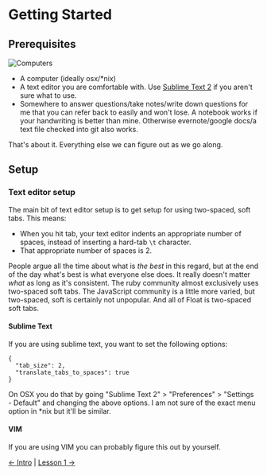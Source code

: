 # Getting Started

## Prerequisites

![Computers](http://media2.giphy.com/media/HjvvlK5jJRGq4/original.gif)

* A computer (ideally osx/\*nix)
* A text editor you are comfortable with. Use [Sublime Text 2](http://www.sublimetext.com/2) if you aren't sure what to use.
* Somewhere to answer questions/take notes/write down questions for me that you can refer back to easily and won't lose. A notebook works if your handwriting is better than mine. Otherwise evernote/google docs/a text file checked into git also works.

That's about it. Everything else we can figure out as we go along.

## Setup

### Text editor setup

The main bit of text editor setup is to get setup for using two-spaced, soft tabs. This means:

* When you hit tab, your text editor indents an appropriate number of spaces, instead of inserting a hard-tab `\t` character.
* That appropriate number of spaces is 2.

People argue all the time about what is _the best_ in this regard, but at the end of the day what's best is what everyone else does. It really doesn't matter _what_ as long as it's consistent. The ruby community almost exclusively uses two-spaced soft tabs. The JavaScript community is a little more varied, but two-spaced, soft is certainly not unpopular. And all of Float is two-spaced soft tabs.

#### Sublime Text

If you are using sublime text, you want to set the following options:

```
{
  "tab_size": 2,
  "translate_tabs_to_spaces": true
}
```

On OSX you do that by going "Sublime Text 2" > "Preferences" > "Settings - Default" and changing the above options. I am not sure of the exact menu option in \*nix but it'll be similar.

#### VIM

If you are using VIM you can probably figure this out by yourself.

[← Intro](README.md) | [Lesson 1 →](1-Ruby-Koans.md)
